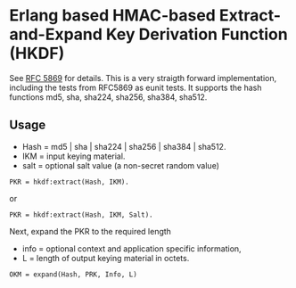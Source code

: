 # Erlang based HMAC-based Extract-and-Expand Key Derivation Function (HKDF)

See [RFC 5869](https://tools.ietf.org/html/rfc5869) for details. This is a very straigth forward implementation, 
including the tests from RFC5869 as eunit tests. It supports the hash functions md5, sha, sha224, sha256, sha384, sha512.

## Usage

- Hash = md5 | sha | sha224 | sha256 | sha384 | sha512.
- IKM = input keying material.
- salt = optional salt value (a non-secret random value)
```
PKR = hkdf:extract(Hash, IKM).
```
or 
```
PKR = hkdf:extract(Hash, IKM, Salt).
```
Next, expand the PKR to the required length

- info = optional context and application specific information,
- L = length of output keying material in octets.

```
OKM = expand(Hash, PRK, Info, L)
```
